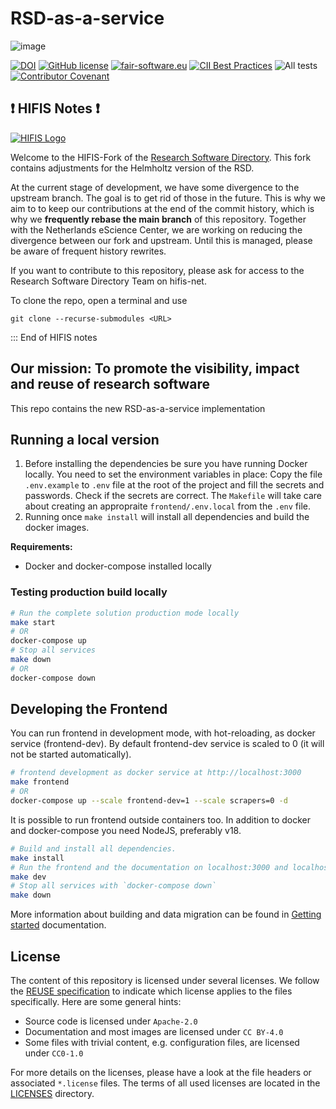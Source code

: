 <!--
SPDX-FileCopyrightText: 2021 - 2022 Dusan Mijatovic (dv4all)
SPDX-FileCopyrightText: 2021 - 2022 Ewan Cahen (Netherlands eScience Center) <e.cahen@esciencecenter.nl>
SPDX-FileCopyrightText: 2021 - 2022 Jason Maassen (Netherlands eScience Center) <j.maassen@esciencecenter.nl>
SPDX-FileCopyrightText: 2021 - 2022 Netherlands eScience Center
SPDX-FileCopyrightText: 2021 - 2022 dv4all
SPDX-FileCopyrightText: 2021 Jesús García Gonzalez (Netherlands eScience Center) <j.g.gonzalez@esciencecenter.nl>
SPDX-FileCopyrightText: 2022 Christian Meeßen (GFZ) <christian.meessen@gfz-potsdam.de>
SPDX-FileCopyrightText: 2022 Helmholtz Centre Potsdam - GFZ German Research Centre for Geosciences

SPDX-License-Identifier: CC-BY-4.0
-->

# RSD-as-a-service

![image](https://user-images.githubusercontent.com/4195550/136156498-736f915f-7623-43d2-8678-f30b06563a38.png)

[![DOI](https://zenodo.org/badge/413814951.svg)](https://zenodo.org/badge/latestdoi/413814951)
[![GitHub license](https://img.shields.io/badge/license-Apache--2.0%20-blue.svg)](https://github.com/research-software-directory/RSD-as-a-service/blob/main/LICENSE)
[![fair-software.eu](https://img.shields.io/badge/fair--software.eu-%E2%97%8F%20%20%E2%97%8F%20%20%E2%97%8B%20%20%E2%97%8F%20%20%E2%97%8B-orange)](https://fair-software.eu)
[![CII Best Practices](https://bestpractices.coreinfrastructure.org/projects/6336/badge)](https://bestpractices.coreinfrastructure.org/projects/6336)
![All tests](https://github.com/research-software-directory/RSD-as-a-service/actions/workflows/tests_main.yml/badge.svg)
[![Contributor Covenant](https://img.shields.io/badge/Contributor%20Covenant-2.1-4baaaa.svg)](code_of_conduct.md)

## :exclamation: HIFIS Notes :exclamation:

[![HIFIS Logo](https://user-images.githubusercontent.com/14222414/180852856-72f5c1b5-b3e8-40fd-a5b7-593408067a13.png)](https://hifis.net)

Welcome to the HIFIS-Fork of the [Research Software Directory](https://github.com/research-software-directory/RSD-as-a-service). This fork contains adjustments for the Helmholtz version of the RSD.

At the current stage of development, we have some divergence to the upstream branch. The goal is to get rid of those in the future. This is why we aim to to keep our contributions at the end of the commit history, which is why we **frequently rebase the main branch** of this repository. Together with the Netherlands eScience Center, we are working on reducing the divergence between our fork and upstream. Until this is managed, please be aware of frequent history rewrites.

If you want to contribute to this repository, please ask for access to the Research Software Directory Team on hifis-net.

To clone the repo, open a terminal and use

```
git clone --recurse-submodules <URL>
```

::: End of HIFIS notes

## Our mission: To promote the visibility, impact and reuse of research software

This repo contains the new RSD-as-a-service implementation

## Running a local version

1. Before installing the dependencies be sure you have running Docker locally. You need to set the environment variables in place:
   Copy the file `.env.example` to `.env` file at the root of the project
   and fill the secrets and passwords. Check if the secrets are correct.
   The `Makefile` will take care about creating an appropraite `frontend/.env.local`
   from the `.env` file.
2. Running once `make install` will install all dependencies and build the docker images.

**Requirements:**

- Docker and docker-compose installed locally

### Testing production build locally

```bash
# Run the complete solution production mode locally
make start
# OR
docker-compose up
# Stop all services
make down
# OR
docker-compose down
```

## Developing the Frontend

You can run frontend in development mode, with hot-reloading, as docker service (frontend-dev). By default frontend-dev service is scaled to 0 (it will not be started automatically).

```bash
# frontend development as docker service at http://localhost:3000
make frontend
# OR
docker-compose up --scale frontend-dev=1 --scale scrapers=0 -d
```

It is possible to run frontend outside containers too. In addition to docker and docker-compose you need NodeJS, preferably v18.

```bash
# Build and install all dependencies.
make install
# Run the frontend and the documentation on localhost:3000 and localhost:3030
make dev
# Stop all services with `docker-compose down`
make down
```

More information about building and data migration can be found in [Getting started](https://research-software-directory.github.io/RSD-as-a-service/getting-started.html) documentation.

## License

The content of this repository is licensed under several licenses. We follow the [REUSE specification](https://reuse.software/) to indicate which license applies to the files specifically. Here are some general hints:

- Source code is licensed under `Apache-2.0`
- Documentation and most images are licensed under `CC BY-4.0`
- Some files with trivial content, e.g. configuration files, are licensed under `CC0-1.0`

For more details on the licenses, please have a look at the file headers or associated `*.license` files. The terms of all used licenses are located in the [LICENSES](./LICENSES/) directory.
